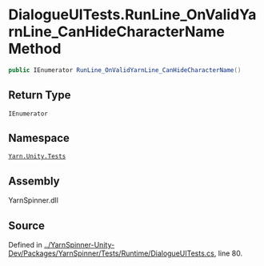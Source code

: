 # DialogueUITests.RunLine_OnValidYarnLine_CanHideCharacterName Method


```csharp
public IEnumerator RunLine_OnValidYarnLine_CanHideCharacterName()
```

## Return Type
`IEnumerator`


## Namespace
[`Yarn.Unity.Tests`](/api/csharp/yarn.unity.tests/README.md)

## Assembly
YarnSpinner.dll

## Source
Defined in [../YarnSpinner-Unity-Dev/Packages/YarnSpinner/Tests/Runtime/DialogueUITests.cs](https://github.com/YarnSpinnerTool/YarnSpinner-Unity//blob/develop/Tests/Runtime/DialogueUITests.cs#L80), line 80.
